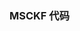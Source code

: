 <!--
 * @Author: Liu Weilong
 * @Date: 2021-02-08 17:27:52
 * @LastEditors: Liu Weilong
 * @LastEditTime: 2021-02-08 17:28:06
 * @Description: 
-->
###  MSCKF 代码